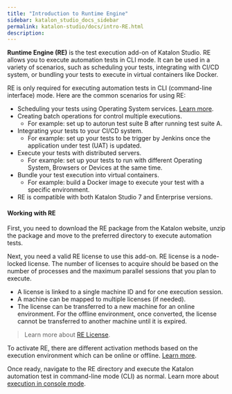 ```yaml
---
title: "Introduction to Runtime Engine"
sidebar: katalon_studio_docs_sidebar
permalink: katalon-studio/docs/intro-RE.html
description:
---
```

**Runtime Engine (RE)** is the test execution add-on of Katalon Studio. RE allows you to execute automation tests in CLI mode. It can be used in a variety of scenarios, such as scheduling your tests, integrating with CI/CD system, or bundling your tests to execute in virtual containers like Docker.

RE is only required for executing automation tests in CLI (command-line interface) mode. Here are the common scenarios for using RE:

* Scheduling your tests using Operating System services. [Learn more](https://docs.katalon.com/katalon-studio/docs/schedule-tests-to-execute.html).
* Creating batch operations for control multiple executions.
  * For example: set up to autorun test suite B after running test suite A.
* Integrating your tests to your CI/CD system.
  * For example: set up your tests to be trigger by Jenkins once the application under test (UAT) is updated.
* Execute your tests with distributed servers.
  * For example: set up your tests to run with different Operating System, Browsers or Devices at the same time.
* Bundle your test execution into virtual containers.
  * For example: build a Docker image to execute your test with a specific environment.
* RE is compatible with both Katalon Studio 7 and Enterprise versions.

#### Working with RE

First, you need to download the RE package from the Katalon website, unzip the package and move to the preferred directory to execute automation tests.

Next, you need a valid RE license to use this add-on. RE license is a node-locked license. The number of licenses to acquire should be based on the number of processes and the maximum parallel sessions that you plan to execute.

* A license is linked to a single machine ID and for one execution session.
* A machine can be mapped to multiple licenses (if needed).
* The license can be transferred to a new machine for an online environment. For the offline environment, once converted, the license cannot be transferred to another machine until it is expired.

> Learn more about [RE License](https://docs.katalon.com/katalon-studio/docs/license.html).

To activate RE, there are different activation methods based on the execution environment which can be online or offline. [Learn more](https://docs.katalon.com/katalon-studio/docs/activate-RE.html).

Once ready, navigate to the RE directory and execute the Katalon automation test in command-line mode (CLI) as normal. Learn more about [execution in console mode](https://docs.katalon.com/katalon-studio/docs/console-mode-execution.html#execute-katalon-in-cmd).
